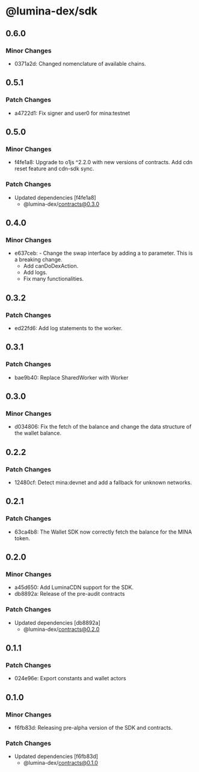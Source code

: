 # @lumina-dex/sdk

## 0.6.0

### Minor Changes

- 0371a2d: Changed nomenclature of available chains.

## 0.5.1

### Patch Changes

- a4722d1: Fix signer and user0 for mina:testnet

## 0.5.0

### Minor Changes

- f4fe1a8: Upgrade to o1js ^2.2.0 with new versions of contracts. Add cdn reset feature and cdn-sdk sync.

### Patch Changes

- Updated dependencies [f4fe1a8]
  - @lumina-dex/contracts@0.3.0

## 0.4.0

### Minor Changes

- e637ceb: - Change the swap interface by adding a to parameter. This is a breaking change.
  - Add canDoDexAction.
  - Add logs.
  - Fix many functionalities.

## 0.3.2

### Patch Changes

- ed22fd6: Add log statements to the worker.

## 0.3.1

### Patch Changes

- bae9b40: Replace SharedWorker with Worker

## 0.3.0

### Minor Changes

- d034806: Fix the fetch of the balance and change the data structure of the wallet balance.

## 0.2.2

### Patch Changes

- 12480cf: Detect mina:devnet and add a fallback for unknown networks.

## 0.2.1

### Patch Changes

- 63ca4b8: The Wallet SDK now correctly fetch the balance for the MINA token.

## 0.2.0

### Minor Changes

- a45d650: Add LuminaCDN support for the SDK.
- db8892a: Release of the pre-audit contracts

### Patch Changes

- Updated dependencies [db8892a]
  - @lumina-dex/contracts@0.2.0

## 0.1.1

### Patch Changes

- 024e96e: Export constants and wallet actors

## 0.1.0

### Minor Changes

- f6fb83d: Releasing pre-alpha version of the SDK and contracts.

### Patch Changes

- Updated dependencies [f6fb83d]
  - @lumina-dex/contracts@0.1.0
